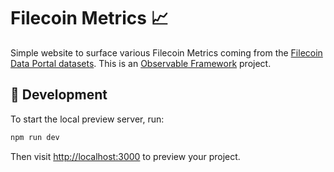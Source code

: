 # Filecoin Metrics 📈

Simple website to surface various Filecoin Metrics coming from the [Filecoin Data Portal datasets](https://filecoindataportal.xyz). This is an [Observable Framework](https://observablehq.com/framework) project.

## 🔧 Development

To start the local preview server, run:

```bash
npm run dev
```

Then visit <http://localhost:3000> to preview your project.
